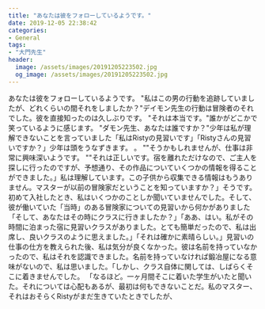 ```yaml
---
title: "あなたは彼をフォローしているようです。"
date: 2019-12-05 22:38:42
categories:
- General
tags:
- "大門先生"
header:
  image: /assets/images/20191205223502.jpg
  og_image: /assets/images/20191205223502.jpg
---
```


あなたは彼をフォローしているようです。 &quot;私はこの男の行動を追跡していましたが、どれくらいの間それをしましたか？&quot;デイモン先生の行動は冒険者のそれでした。彼を直接知ったのは久しぶりです。 &quot;それは本当です。&quot;誰かがどこかで笑っているように感じます。 &quot;ダモン先生、あなたは誰ですか？&quot;少年は私が理解できないことを言っていました「私はRistyの見習いです」「Ristyさんの見習いですか？」少年は頭をうなずきます。 。 &quot;&quot;そうかもしれませんが、仕事は非常に興味深いようです。 &quot;&quot;それは正しいです。宿を離れただけなので、ご主人を探しに行ったのですが、予想通り、その作品についていくつかの情報を得ることができました。」私は理解しています。この子供から収集できる情報はもうありません。マスターが以前の冒険家だということを知っていますか？」そうです。初めて入社したとき、私はいくつかのことしか聞いていませんでした。そして、彼が働いていた「当時」のある冒険家についての見習いから何かがありました「そして、あなたはその時にクラスに行きましたか？」「ああ、はい。私がその時間に泊まった宿に見習いクラスがありました。とても簡単だったので、私は出席し、良いクラスのように思えました。」「それは確かに素晴らしい。」見習いの仕事の仕方を教えられた後、私は気分が良くなかった。彼は名前を持っていなかったので、私はそれを認識できました。名前を持っていなければ鍛冶屋になる意味がないので、私は思いました。「しかし、クラス自体に関しては、しばらくそこに着きませんでした。 「なるほど。一ヶ月間そこに着いた学生がいたと聞いた。それについては心配もあるが、最初は何もできないことだ。私のマスター、それはおそらくRistyがまだ生きていたときでしたが、
